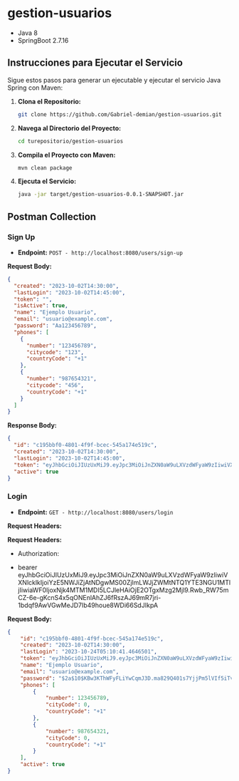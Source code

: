 # gestion-usuarios

  * Java 8
  * SpringBoot 2.7.16

## Instrucciones para Ejecutar el Servicio

Sigue estos pasos para generar un ejecutable y ejecutar el servicio Java Spring con Maven:

1. **Clona el Repositorio:**
   ```bash
   git clone https://github.com/Gabriel-demian/gestion-usuarios.git

2. **Navega al Directorio del Proyecto:**
   ```bash
   cd turepositorio/gestion-usuarios

3. **Compila el Proyecto con Maven:**
   ```bash
   mvn clean package
4. **Ejecuta el Servicio:**
   ```bash
   java -jar target/gestion-usuarios-0.0.1-SNAPSHOT.jar

## Postman Collection

### Sign Up

- **Endpoint:** `POST - http://localhost:8080/users/sign-up`

**Request Body:**

```json
{
  "created": "2023-10-02T14:30:00",
  "lastLogin": "2023-10-02T14:45:00",
  "token": "",
  "isActive": true,
  "name": "Ejemplo Usuario",
  "email": "usuario@example.com",
  "password": "Aa123456789",
  "phones": [
    {
      "number": "123456789",
      "citycode": "123",
      "countryCode": "+1"
    },
    {
      "number": "987654321",
      "citycode": "456",
      "countryCode": "+1"
    }
  ]
}
```

**Response Body:**

```json
{
  "id": "c195bbf0-4801-4f9f-bcec-545a174e519c",
  "created": "2023-10-02T14:30:00",
  "lastLogin": "2023-10-02T14:45:00",
  "token": "eyJhbGciOiJIUzUxMiJ9.eyJpc3MiOiJnZXN0aW9uLXVzdWFyaW9zIiwiVXNlcklkIjoiYzE5NWJiZjAtNDgw1b5FnW0e/2H9Nshlf2LeahrsQKJHxTFH3w==.Rwb_RW75mCZ-6e-gKcnS4x5qONEnlAhZJ6fRszAJ69mR7jri-1bdqf9AwVGwMeJD7Ib49houe8WDi66SdJIkpA",
  "active": true
}
```

### Login

- **Endpoint:** `GET - http://localhost:8080/users/login`

**Request Headers:**

**Request Headers:**

- Authorization:

- bearer eyJhbGciOiJIUzUxMiJ9.eyJpc3MiOiJnZXN0aW9uLXVzdWFyaW9zIiwiVXNlcklkIjoiYzE5NWJiZjAtNDgwMS00ZjlmLWJjZWMtNTQ1YTE3NGU1MTljIiwiaWF0IjoxNjk4MTM1MDI5LCJleHAiOjE2OTgxMzg2Mjl9.Rwb_RW75mCZ-6e-gKcnS4x5qONEnlAhZJ6fRszAJ69mR7jri-1bdqf9AwVGwMeJD7Ib49houe8WDi66SdJIkpA


**Request Body:**

```json
{
    "id": "c195bbf0-4801-4f9f-bcec-545a174e519c",
    "created": "2023-10-02T14:30:00",
    "lastLogin": "2023-10-24T05:10:41.4646501",
    "token": "eyJhbGciOiJIUzUxMiJ9.eyJpc3MiOiJnZXN0aW9uLXVzdWFyaW9zIiwiVXNlcklkIjoiYzE5NWJiZjAtNDgwMS00ZjlmLWJjZWMtNTQ1YTE3NGU1MTljIiwiaWF0IjoxNjk4MTM1MDQxLCJleHAiOjE2OTgxMzg2NDF9.Id5DPwrvvcyiqISoQIRPIvfQp--jvBnC6kP1jNJyTBLsJ_YRkSSWjSsgiu7uIzTP9ET9sB2PDuI4148iw7BbxQ",
    "name": "Ejemplo Usuario",
    "email": "usuario@example.com",
    "password": "$2a$10$KBw3KThWFyFLiYwCqmJ3D.ma829Q401s7YjjPm5lVIf5iTvKgyRlu",
    "phones": [
        {
            "number": 123456789,
            "cityCode": 0,
            "countryCode": "+1"
        },
        {
            "number": 987654321,
            "cityCode": 0,
            "countryCode": "+1"
        }
    ],
    "active": true
}
```

